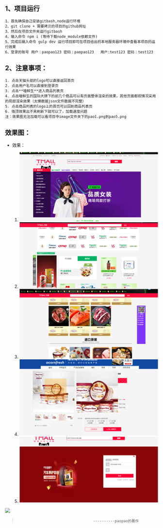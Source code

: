 ## 1、项目运行
    1、首先确保自己安装gitbash,node运行环境
    2、git clone + 需要拷贝的项目的github网址
    3、然后在项目文件夹运行gitbash
    4、输入命令 npm i (等待下载node_module依赖文件)
    5、完成后输入命令 gulp dev 运行项目即可在项目给出的本地服务器环境中查看本项目的运行效果
    6、登录的账号 用户：paopao123 密码：paopao123   用户:test123 密码：test123

## 2、注意事项：
    1. 点击天猫头部的logo可以直接返回首页
    2. 点击用户名可以直接到登录页
    3. 点击**喵鲜生**进入商品列表页
    4. 点击喵鲜生的国际大牌下的前几个商品可以有页面整体渲染的效果，其他页面都视情况采用的局部渲染效果（太懒数据json文件数据不完整）
    5. 点击商品列表的logo上的首页可以回到商品列表页
    6. 吸顶效果出不来刷新下就可以了，加载速度问题
    注：效果图无法加载可以看项目中image文件夹下的pao1.png到pao5.png

## 效果图：
 -  效果：
    
    1. ![pao](./dist/image/pao1.png)
    2. ![pao](./dist/image/pao2.png)
    3. ![pao](./dist/image/pao3.png)
    4. ![pao](./dist/image/pao4.png)
    5. ![pao](./dist/image/pao5.png)
  


![](https://img.shields.io/badge/yangzhao-666-green)
>                                        ----------paopao的著作
